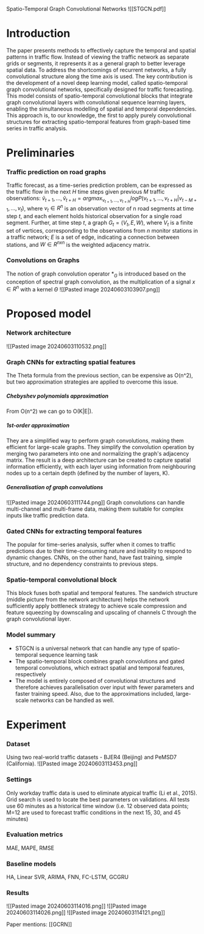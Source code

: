 Spatio-Temporal Graph Convolutional Networks
![[STGCN.pdf]]
# Introduction

The paper presents methods to effectively capture the temporal and spatial patterns in traffic flow. Instead of viewing the traffic network as separate grids or segments, it represents it as a general graph to better leverage spatial data. To address the shortcomings of recurrent networks, a fully convolutional structure along the time axis is used. The key contribution is the development of a novel deep learning model, called spatio-temporal graph convolutional networks, specifically designed for traffic forecasting. This model consists of spatio-temporal convolutional blocks that integrate graph convolutional layers with convolutional sequence learning layers, enabling the simultaneous modelling of spatial and temporal dependencies. This approach is, to our knowledge, the first to apply purely convolutional structures for extracting spatio-temporal features from graph-based time series in traffic analysis.

# Preliminaries

### Traffic prediction on road graphs
Traffic forecast, as a time-series prediction problem, can be expressed as the traffic flow in the next $H$ time steps given previous $M$ traffic observations:
$\tilde{v}_{t+1},...,\tilde{v}_{t+H} = argmax_{v_{t+1},...,v_{t+H}} log P(v_{t+1},...,v_{t+H} | v_{t-M+1},...,v_{t})$, where $v_t \in R^n$ is an observation vector of n road segments at time step $t$, and each element holds historical observation for a single road segment.
Further, at time step $t$, a graph $G_t = (V_t, E, W)$, where $V_t$ is a finite set of vertices, corresponding to the observations from $n$ monitor stations in a traffic network; $E$ is a set of edge, indicating a connection between stations, and $W \in R^{nxn}$ is the weighted adjacency matrix.
### Convolutions on Graphs
The notion of graph convolution operator $*_G$ is introduced based on the conception of spectral graph convolution, as the multiplication of a signal $x \in R^n$ with a kernel $\Theta$ 
![[Pasted image 20240603103907.png]]
# Proposed model

### Network architecture
![[Pasted image 20240603110532.png]]
### Graph CNNs for extracting spatial features
The Theta formula from the previous section, can be expensive as O(n^2), but two approximation strategies are applied to overcome this issue.
##### Chebyshev polynomials approximation
From O(n^2) we can go to O(K|E|). 
##### 1st-order approximation
They are a simplified way to perform graph convolutions, making them efficient for large-scale graphs. They simplify the convolution operation by merging two parameters into one and normalizing the graph's adjacency matrix. The result is a deep architecture can be created to capture spatial information efficiently, with each layer using information from neighbouring nodes up to a certain depth (defined by the number of layers, K).
##### Generalisation of graph convolutions
![[Pasted image 20240603111744.png]]
Graph convolutions can handle multi-channel and multi-frame data, making them suitable for complex inputs like traffic prediction data.
### Gated CNNs for extracting temporal features
The popular for time-series analysis, suffer when it comes to traffic predictions due to their time-consuming nature and inability to respond to dynamic changes. CNNs, on the other hand, have fast training, simple structure, and no dependency constraints to previous steps. 
### Spatio-temporal convolutional block
This block fuses both spatial and temporal features. The sandwich structure (middle picture from the network architecture) helps the network sufficiently apply bottleneck strategy to achieve scale compression and feature squeezing by downscaling and upscaling of channels C through the graph convolutional layer. 

### Model summary
- STGCN is a universal network that can handle any type of spatio-temporal sequence learning task
- The spatio-temporal block combines graph convolutions and gated temporal convolutions, which extract spatial and temporal features, respectively
- The model is entirely composed of convolutional structures and therefore achieves parallelisation over input with fewer parameters and faster training speed. Also, due to the approximations included, large-scale networks can be handled as well.
# Experiment

### Dataset
Using two real-world traffic datasets - BJER4 (Beijing) and PeMSD7 (California). 
![[Pasted image 20240603113453.png]]
### Settings
Only workday traffic data is used to eliminate atypical traffic (Li et al., 2015). Grid search is used to locate the best parameters on validations. All tests use 60 minutes as a historical time window (i.e. 12 observed data points; M=12 are used to forecast traffic conditions in the next 15, 30, and 45 minutes)
### Evaluation metrics
MAE, MAPE, RMSE
### Baseline models
HA, Linear SVR, ARIMA, FNN, FC-LSTM, GCGRU
### Results
![[Pasted image 20240603114016.png]]
![[Pasted image 20240603114026.png]]
![[Pasted image 20240603114121.png]]

Paper mentions: [[GCRN]]